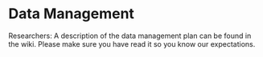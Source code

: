 # Data Management

Researchers:
A description of the data management plan can be found in the wiki. Please make sure you have read it so you know our expectations.

